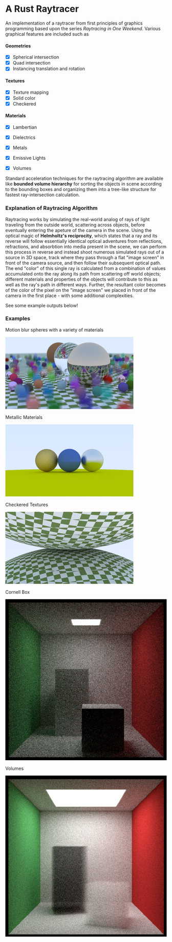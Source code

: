 # A Rust Raytracer

An implementation of a raytracer from first principles of graphics programming based upon the series _Raytracing in One Weekend_. Various graphical features are included such as

#### Geometries

- [x] Spherical intersection
- [x] Quad intersection
- [x] Instancing translation and rotation

#### Textures

- [x] Texture mapping
- [x] Solid color
- [x] Checkered

#### Materials

- [x] Lambertian
- [x] Dielectrics
- [x] Metals

- [x] Emissive Lights
- [x] Volumes

Standard acceleration techniques for the raytracing algorithm are available like **bounded volume hierarchy** for sorting the objects in scene according to the bounding boxes and organizing them into a tree-like structure for fastest ray-intersection calculation.

### Explanation of Raytracing Algorithm

Raytracing works by simulating the real-world analog of rays of light traveling from the outside world, scattering across objects, before eventually entering the apeture of the camera in the scene. Using the optical magic of **Helmholtz's reciprocity**, which states that a ray and its reverse will follow essentially identical optical adventures from reflections, refractions, and absorbtion into media present in the scene, we can perform this process in reverse and instead shoot numerous simulated rays out of a source in 3D space, track where they pass through a flat "image screen" in front of the camera source, and then follow their subsequent optical path. The end "color" of this single ray is calculated from a combination of values accumulated onto the ray along its path from scattering off world objects; different materials and properties of the objects will contribute to this as well as the ray's path in different ways. Further, the resultant color becomes of the color of the pixel on the "image screen" we placed in front of the camera in the first place - with some additional complexities.

See some example outputs below!

### Examples

Motion blur spheres with a variety of materials

![Motion blur bouncing balls](output/bouncing_balls.png)

Metallic Materials

![Metallic materials](output/metal.png)

Checkered Textures

![Checkered Textures](output/checkered.png)

Cornell Box

![Cornell Box](output/cornell_box.png)

Volumes

![Volumes](output/volumes.png)
